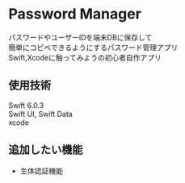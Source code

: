 # Password Manager
パスワードやユーザーIDを端末DBに保存して  
簡単にコピペできるようにするパスワード管理アプリ  
Swift,Xcodeに触ってみようの初心者自作アプリ  

## 使用技術
Swift 6.0.3  
 Swift UI, Swift Data  
xcode

## 追加したい機能
- 生体認証機能
